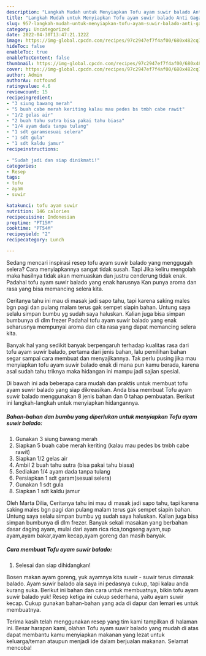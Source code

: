 ```yaml
---
description: "Langkah Mudah untuk Menyiapkan Tofu ayam suwir balado Anti Gagal"
title: "Langkah Mudah untuk Menyiapkan Tofu ayam suwir balado Anti Gagal"
slug: 957-langkah-mudah-untuk-menyiapkan-tofu-ayam-suwir-balado-anti-gagal
category: Uncategorized
date: 2022-04-30T13:47:21.122Z
image: https://img-global.cpcdn.com/recipes/97c2947ef7f4af00/680x482cq70/tofu-ayam-suwir-balado-foto-resep-utama.jpg
hideToc: false
enableToc: true
enableTocContent: false
thumbnail: https://img-global.cpcdn.com/recipes/97c2947ef7f4af00/680x482cq70/tofu-ayam-suwir-balado-foto-resep-utama.jpg
cover: https://img-global.cpcdn.com/recipes/97c2947ef7f4af00/680x482cq70/tofu-ayam-suwir-balado-foto-resep-utama.jpg
author: Admin
authorAv: notfound
ratingvalue: 4.6
reviewcount: 15
recipeingredient:
- "3 siung bawang merah"
- "5 buah cabe merah keriting kalau mau pedes bs tmbh cabe rawit"
- "1/2 gelas air"
- "2 buah tahu sutra bisa pakai tahu biasa"
- "1/4 ayam dada tanpa tulang"
- "1 sdt garamsesuai selera"
- "1 sdt gula"
- "1 sdt kaldu jamur"
recipeinstructions:

- "Sudah jadi dan siap dinikmati!"
categories:
- Resep
tags:
- tofu
- ayam
- suwir

katakunci: tofu ayam suwir 
nutrition: 146 calories
recipecuisine: Indonesian
preptime: "PT15M"
cooktime: "PT54M"
recipeyield: "2"
recipecategory: Lunch

---
```



Sedang mencari inspirasi resep tofu ayam suwir balado yang menggugah selera? Cara menyiapkannya sangat tidak susah. Tapi Jika keliru mengolah maka hasilnya tidak akan memuaskan dan justru cenderung tidak enak. Padahal tofu ayam suwir balado yang enak harusnya Kan punya aroma dan rasa yang bisa memancing selera kita.


Ceritanya tahu ini mau di masak jadi sapo tahu, tapi karena saking males bgn pagi dan pulang malam terus gak sempet siapin bahan. Untung saya selalu simpan bumbu yg sudah saya haluskan. Kalian juga bisa simpan bumbunya di dlm frezer Padahal tofu ayam suwir balado yang enak seharusnya mempunyai aroma dan cita rasa yang dapat memancing selera kita.

Banyak hal yang sedikit banyak berpengaruh terhadap kualitas rasa dari tofu ayam suwir balado, pertama dari jenis bahan, lalu pemilihan bahan segar sampai cara membuat dan menyajikannya. Tak perlu pusing jika mau menyiapkan tofu ayam suwir balado enak di mana pun kamu berada, karena asal sudah tahu triknya maka hidangan ini mampu jadi sajian spesial.


Di bawah ini ada beberapa cara mudah dan praktis untuk membuat tofu ayam suwir balado yang siap dikreasikan. Anda bisa membuat Tofu ayam suwir balado menggunakan 8 jenis bahan dan 0 tahap pembuatan. Berikut ini langkah-langkah untuk menyiapkan hidangannya.

<!--inarticleads1-->

##### Bahan-bahan dan bumbu yang diperlukan untuk menyiapkan Tofu ayam suwir balado:

1. Gunakan 3 siung bawang merah
1. Siapkan 5 buah cabe merah keriting (kalau mau pedes bs tmbh cabe rawit)
1. Siapkan 1/2 gelas air
1. Ambil 2 buah tahu sutra (bisa pakai tahu biasa)
1. Sediakan 1/4 ayam dada tanpa tulang
1. Persiapkan 1 sdt garam(sesuai selera)
1. Gunakan 1 sdt gula
1. Siapkan 1 sdt kaldu jamur


Oleh Marta Dilia, Ceritanya tahu ini mau di masak jadi sapo tahu, tapi karena saking males bgn pagi dan pulang malam terus gak sempet siapin bahan. Untung saya selalu simpan bumbu yg sudah saya haluskan. Kalian juga bisa simpan bumbunya di dlm frezer. Banyak sekali masakan yang berbahan dasar daging ayam, mulai dari ayam rica rica,tongseng ayam,sup ayam,ayam bakar,ayam kecap,ayam goreng dan masih banyak. 

<!--inarticleads2-->

##### Cara membuat Tofu ayam suwir balado:


1. Selesai dan siap dihidangkan!

Bosen makan ayam goreng, yuk ayamnya kita suwir - suwir terus dimasak balado. Ayam suwir balado ala saya ini pedasnya cukup, tapi kalau anda kurang suka. Berikut ini bahan dan cara untuk membuatnya, bikin tofu ayam suwir balado yuk! Resep ketiga ini cukup sederhana, yaitu ayam suwir kecap. Cukup gunakan bahan-bahan yang ada di dapur dan lemari es untuk membuatnya. 

Terima kasih telah menggunakan resep yang tim kami tampilkan di halaman ini. Besar harapan kami, olahan Tofu ayam suwir balado yang mudah di atas dapat membantu kamu menyiapkan makanan yang lezat untuk keluarga/teman ataupun menjadi ide dalam berjualan makanan. Selamat mencoba!
